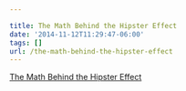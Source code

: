 ```yaml
---

title: The Math Behind the Hipster Effect
date: '2014-11-12T11:29:47-06:00'
tags: []
url: /the-math-behind-the-hipster-effect
---
```

<a href="http://motherboard.vice.com/read/the-math-behind-the-hipster-effect">The Math Behind the Hipster Effect</a><br/>
